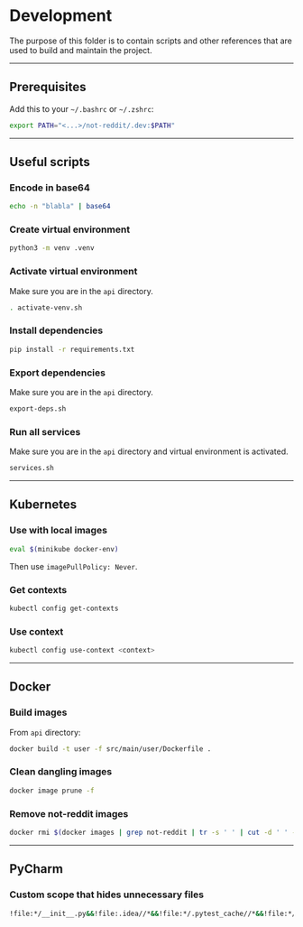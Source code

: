# Development

The purpose of this folder is to contain scripts and other references that are used to build and
maintain the project.

---

## Prerequisites

Add this to your `~/.bashrc` or `~/.zshrc`:

```bash
export PATH="<...>/not-reddit/.dev:$PATH"
```

---

## Useful scripts

### Encode in base64

```bash
echo -n "blabla" | base64
```

### Create virtual environment

```bash
python3 -m venv .venv
```

### Activate virtual environment

Make sure you are in the `api` directory.

```bash
. activate-venv.sh
```

### Install dependencies

```bash
pip install -r requirements.txt
```

### Export dependencies

Make sure you are in the `api` directory.

```bash
export-deps.sh
```

### Run all services

Make sure you are in the `api` directory and virtual environment is activated.

```bash
services.sh
```

---

## Kubernetes

### Use with local images

```bash
eval $(minikube docker-env)
```

Then use `imagePullPolicy: Never`.

### Get contexts

```bash
kubectl config get-contexts

```

### Use context

```bash
kubectl config use-context <context>
```

---

## Docker

### Build images

From `api` directory:

```bash
docker build -t user -f src/main/user/Dockerfile .
```

### Clean dangling images

```bash
docker image prune -f
```

### Remove not-reddit images

```bash
docker rmi $(docker images | grep not-reddit | tr -s ' ' | cut -d ' ' -f 3)
```

---

## PyCharm

### Custom scope that hides unnecessary files

```bash
!file:*/__init__.py&&!file:.idea//*&&!file:*/.pytest_cache//*&&!file:*/.coverage&&!file:*/htmlcov//&&!file:*/.venv//
```
